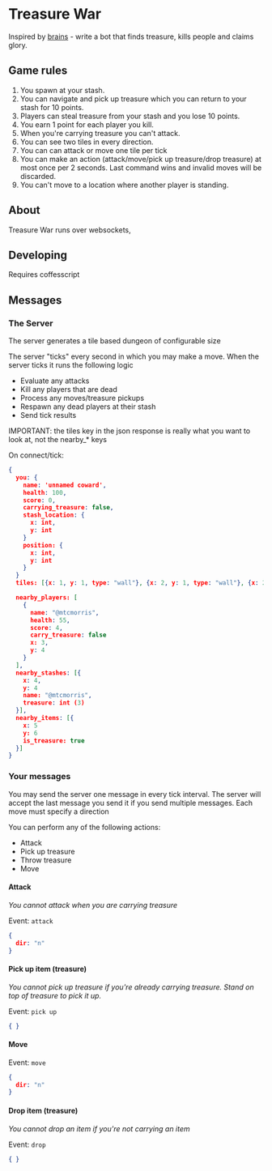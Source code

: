 # Treasure War

Inspired by [brains](https://github.com/chrislloyd/brains) - write a bot that finds treasure, kills people and claims glory.

## Game rules

1.   You spawn at your stash.
2.   You can navigate and pick up treasure which you can return to your stash for 10 points.
3.   Players can steal treasure from your stash and you lose 10 points.
4.   You earn 1 point for each player you kill.
5.   When you're carrying treasure you can't attack.
6.   You can see two tiles in every direction.
7.   You can can attack or move one tile per tick
7.   You can make an action (attack/move/pick up treasure/drop treasure) at most once per 2 seconds. Last command wins and invalid moves will be discarded.
8.   You can't move to a location where another player is standing.

## About

Treasure War runs over websockets,

## Developing

Requires coffesscript

## Messages

### The Server

The server generates a tile based dungeon of configurable size

The server "ticks" every second in which you may make a move.  When the server ticks it runs the following logic

*   Evaluate any attacks
*   Kill any players that are dead
*   Process any moves/treasure pickups
*   Respawn any dead players at their stash
*   Send tick results

IMPORTANT: the tiles key in the json response is really what you want to look at, not the nearby_* keys

On connect/tick:

```json
{
  you: {
    name: 'unnamed coward',
    health: 100,
    score: 0,
    carrying_treasure: false,
    stash_location: {
      x: int,
      y: int
    }
    position: {
      x: int,
      y: int
    }
  }
  tiles: [{x: 1, y: 1, type: "wall"}, {x: 2, y: 1, type: "wall"}, {x: 2, y: 3, type: "floor"}, {x: 2, y: 4, type: "player"}, {x: 2, y: 3, type: "treasure"}, {x: 2, y: 3, type: "stash"}, ]

  nearby_players: [
    {
      name: "@mtcmorris",
      health: 55,
      score: 4,
      carry_treasure: false
      x: 3,
      y: 4
    }
  ],
  nearby_stashes: [{
    x: 4,
    y: 4
    name: "@mtcmorris",
    treasure: int (3)
  }],
  nearby_items: [{
    x: 5
    y: 6
    is_treasure: true
  }]
}
```

### Your messages

You may send the server one message in every tick interval. The server will accept the last message you send it if you send multiple messages.  Each move must specify a direction

You can perform any of the following actions:

*  Attack
*  Pick up treasure
*  Throw treasure
*  Move

#### Attack

*You cannot attack when you are carrying treasure*

Event: `attack`

```json
{
  dir: "n"
}

```

#### Pick up item (treasure)

*You cannot pick up treasure if you're already carrying treasure. Stand on top of treasure to pick it up.*

Event: `pick up`

```json
{ }
```

#### Move

Event: `move`

```json
{
  dir: "n"
}
```

#### Drop item (treasure)

*You cannot drop an item if you're not carrying an item*

Event: `drop`

```json
{ }
```
